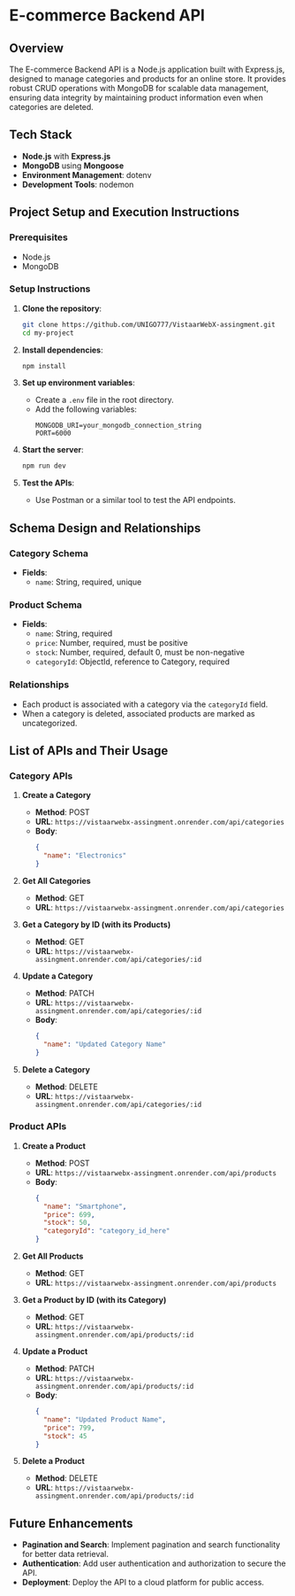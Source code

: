 # E-commerce Backend API

## Overview

The E-commerce Backend API is a Node.js application built with Express.js, designed to manage categories and products for an online store. It provides robust CRUD operations with MongoDB for scalable data management, ensuring data integrity by maintaining product information even when categories are deleted.

## Tech Stack

- **Node.js** with **Express.js**
- **MongoDB** using **Mongoose**
- **Environment Management**: dotenv
- **Development Tools**: nodemon

## Project Setup and Execution Instructions

### Prerequisites

- Node.js
- MongoDB

### Setup Instructions

1. **Clone the repository**:
   ```bash
   git clone https://github.com/UNIGO777/VistaarWebX-assingment.git
   cd my-project
   ```

2. **Install dependencies**:
   ```bash
   npm install
   ```

3. **Set up environment variables**:
   - Create a `.env` file in the root directory.
   - Add the following variables:
     ```
     MONGODB_URI=your_mongodb_connection_string
     PORT=6000
     ```

4. **Start the server**:
   ```bash
   npm run dev
   ```

5. **Test the APIs**:
   - Use Postman or a similar tool to test the API endpoints.

## Schema Design and Relationships

### Category Schema

- **Fields**:
  - `name`: String, required, unique

### Product Schema

- **Fields**:
  - `name`: String, required
  - `price`: Number, required, must be positive
  - `stock`: Number, required, default 0, must be non-negative
  - `categoryId`: ObjectId, reference to Category, required

### Relationships

- Each product is associated with a category via the `categoryId` field.
- When a category is deleted, associated products are marked as uncategorized.

## List of APIs and Their Usage

### Category APIs

1. **Create a Category**
   - **Method**: POST
   - **URL**: `https://vistaarwebx-assingment.onrender.com/api/categories`
   - **Body**:
     ```json
     {
       "name": "Electronics"
     }
     ```

2. **Get All Categories**
   - **Method**: GET
   - **URL**: `https://vistaarwebx-assingment.onrender.com/api/categories`

3. **Get a Category by ID (with its Products)**
   - **Method**: GET
   - **URL**: `https://vistaarwebx-assingment.onrender.com/api/categories/:id`

4. **Update a Category**
   - **Method**: PATCH
   - **URL**: `https://vistaarwebx-assingment.onrender.com/api/categories/:id`
   - **Body**:
     ```json
     {
       "name": "Updated Category Name"
     }
     ```

5. **Delete a Category**
   - **Method**: DELETE
   - **URL**: `https://vistaarwebx-assingment.onrender.com/api/categories/:id`

### Product APIs

1. **Create a Product**
   - **Method**: POST
   - **URL**: `https://vistaarwebx-assingment.onrender.com/api/products`
   - **Body**:
     ```json
     {
       "name": "Smartphone",
       "price": 699,
       "stock": 50,
       "categoryId": "category_id_here"
     }
     ```

2. **Get All Products**
   - **Method**: GET
   - **URL**: `https://vistaarwebx-assingment.onrender.com/api/products`

3. **Get a Product by ID (with its Category)**
   - **Method**: GET
   - **URL**: `https://vistaarwebx-assingment.onrender.com/api/products/:id`

4. **Update a Product**
   - **Method**: PATCH
   - **URL**: `https://vistaarwebx-assingment.onrender.com/api/products/:id`
   - **Body**:
     ```json
     {
       "name": "Updated Product Name",
       "price": 799,
       "stock": 45
     }
     ```

5. **Delete a Product**
   - **Method**: DELETE
   - **URL**: `https://vistaarwebx-assingment.onrender.com/api/products/:id`

## Future Enhancements

- **Pagination and Search**: Implement pagination and search functionality for better data retrieval.
- **Authentication**: Add user authentication and authorization to secure the API.
- **Deployment**: Deploy the API to a cloud platform for public access.
